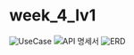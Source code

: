 # week_4_lv1
![UseCase](https://github.com/Crescent0kt/week_4_lv1/assets/152241642/bd898fae-794b-4fc4-aeb9-7293943de5f8)
![API 명세서](https://github.com/Crescent0kt/week_4_lv1/assets/152241642/e6f2b6c0-ac52-4585-8488-1aad40076ac8)
![ERD](https://github.com/Crescent0kt/week_4_lv1/assets/152241642/51a8fe45-4a1f-492f-8772-db2a878261fe)
